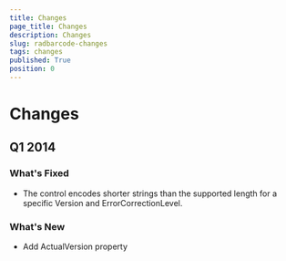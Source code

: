 ```yaml
---
title: Changes
page_title: Changes
description: Changes
slug: radbarcode-changes
tags: changes
published: True
position: 0
---
```


# Changes

## Q1 2014

### What's Fixed

* The control encodes shorter strings than the supported length for a specific Version and ErrorCorrectionLevel.

### What's New

* Add ActualVersion property
